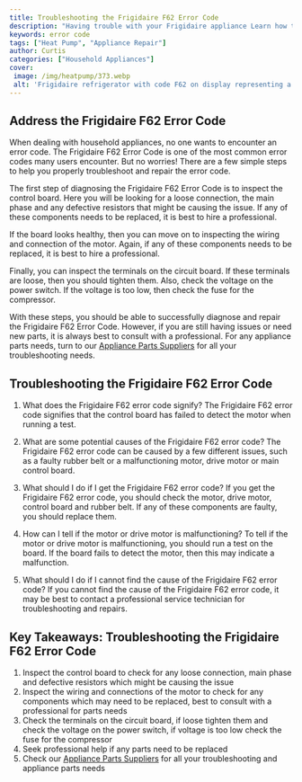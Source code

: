 ```yaml
---
title: Troubleshooting the Frigidaire F62 Error Code
description: "Having trouble with your Frigidaire appliance Learn how to troubleshoot the F62 Error Code with this helpful blog post Get the information you need to get your appliance fixed"
keywords: error code
tags: ["Heat Pump", "Appliance Repair"]
author: Curtis
categories: ["Household Appliances"]
cover: 
 image: /img/heatpump/373.webp
 alt: 'Frigidaire refrigerator with code F62 on display representing a troubleshooting guide for fixing the F62 error code'
---
```

## Address the Frigidaire F62 Error Code

When dealing with household appliances, no one wants to encounter an error code. The Frigidaire F62 Error Code is one of the most common error codes many users encounter. But no worries! There are a few simple steps to help you properly troubleshoot and repair the error code.

The first step of diagnosing the Frigidaire F62 Error Code is to inspect the control board. Here you will be looking for a loose connection, the main phase and any defective resistors that might be causing the issue. If any of these components needs to be replaced, it is best to hire a professional.

If the board looks healthy, then you can move on to inspecting the wiring and connection of the motor. Again, if any of these components needs to be replaced, it is best to hire a professional.

Finally, you can inspect the terminals on the circuit board. If these terminals are loose, then you should tighten them. Also, check the voltage on the power switch. If the voltage is too low, then check the fuse for the compressor.

With these steps, you should be able to successfully diagnose and repair the Frigidaire F62 Error Code. However, if you are still having issues or need new parts, it is always best to consult with a professional. For any appliance parts needs, turn to our [Appliance Parts Suppliers](./pages/appliance-parts-suppliers/) for all your troubleshooting needs.

## Troubleshooting the Frigidaire F62 Error Code

1. What does the Frigidaire F62 error code signify? 
The Frigidaire F62 error code signifies that the control board has failed to detect the motor when running a test. 

2. What are some potential causes of the Frigidaire F62 error code? 
The Frigidaire F62 error code can be caused by a few different issues, such as a faulty rubber belt or a malfunctioning motor, drive motor or main control board.

3. What should I do if I get the Frigidaire F62 error code? 
If you get the Frigidaire F62 error code, you should check the motor, drive motor, control board and rubber belt. If any of these components are faulty, you should replace them.

4. How can I tell if the motor or drive motor is malfunctioning? 
To tell if the motor or drive motor is malfunctioning, you should run a test on the board. If the board fails to detect the motor, then this may indicate a malfunction.

5. What should I do if I cannot find the cause of the Frigidaire F62 error code? 
If you cannot find the cause of the Frigidaire F62 error code, it may be best to contact a professional service technician for troubleshooting and repairs.

## Key Takeaways: Troubleshooting the Frigidaire F62 Error Code
1. Inspect the control board to check for any loose connection, main phase and defective resistors which might be causing the issue
2. Inspect the wiring and connections of the motor to check for any components which may need to be replaced, best to consult with a professional for parts needs
3. Check the terminals on the circuit board, if loose tighten them and check the voltage on the power switch, if voltage is too low check the fuse for the compressor
4. Seek professional help if any parts need to be replaced
5. Check our [Appliance Parts Suppliers](./pages/appliance-parts-suppliers/) for all your troubleshooting and appliance parts needs
